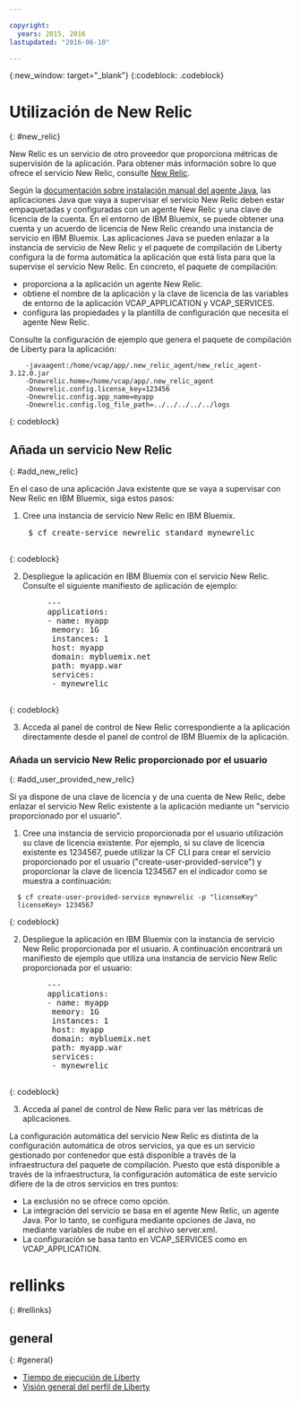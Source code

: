 ```yaml
---

copyright:
  years: 2015, 2016
lastupdated: "2016-06-10"

---
```


{:new_window: target="_blank"}
{:codeblock: .codeblock}

# Utilización de New Relic
{: #new_relic}

New Relic es un servicio de otro proveedor que proporciona métricas de supervisión de la aplicación. Para obtener más información sobre lo que ofrece el servicio New Relic, consulte [New
Relic](http://newrelic.com/java).

Según la [documentación sobre instalación manual del agente Java](https://docs.newrelic.com/docs/agents/java-agent/installation/java-agent-manual-installation), las aplicaciones Java que vaya a supervisar el servicio New Relic deben estar empaquetadas y configuradas con un agente New Relic y una clave de licencia de la cuenta. En el entorno de IBM Bluemix, se puede obtener una cuenta y un acuerdo de licencia de New Relic creando una instancia de servicio en IBM Bluemix. Las aplicaciones Java se pueden enlazar a la instancia
de servicio de New Relic y el paquete de compilación de Liberty configura la de forma automática la aplicación que está lista para que la supervise el servicio
New Relic.
En concreto, el paquete de compilación:

* proporciona a la aplicación un agente New Relic.
* obtiene el nombre de la aplicación y la clave de licencia de las variables de entorno de la aplicación VCAP_APPLICATION y VCAP_SERVICES.
* configura las propiedades y la plantilla de configuración que necesita el agente New Relic.

Consulte la configuración de ejemplo que genera el paquete de compilación de
Liberty para la aplicación:

```
    -javaagent:/home/vcap/app/.new_relic_agent/new_relic_agent-3.12.0.jar
    -Dnewrelic.home=/home/vcap/app/.new_relic_agent
    -Dnewrelic.config.license_key=123456
    -Dnewrelic.config.app_name=myapp
    -Dnewrelic.config.log_file_path=../../../../../logs
```
{: codeblock}

## Añada un servicio New Relic
{: #add_new_relic}

En el caso de una aplicación Java existente que se vaya a supervisar con New Relic en IBM Bluemix, siga estos pasos:
1. Cree una instancia de servicio New Relic en IBM Bluemix.

  <pre>
    $ cf create-service newrelic standard mynewrelic
  </pre>
  {: codeblock}

2. Despliegue la aplicación en IBM Bluemix con el servicio New Relic.  Consulte el siguiente manifiesto de aplicación de ejemplo:

  <pre>
        &dash;&dash;&dash;
        applications:
        - name: myapp
         memory: 1G
         instances: 1
         host: myapp
         domain: mybluemix.net
         path: myapp.war
         services:
         - mynewrelic
  </pre>
  {: codeblock}

3. Acceda al panel de control de New Relic correspondiente a la aplicación directamente desde el panel de control de IBM Bluemix de la aplicación.

### Añada un servicio New Relic proporcionado por el usuario
{: #add_user_provided_new_relic}

Si ya dispone de una clave de licencia y de una cuenta de New Relic, debe enlazar el servicio
New Relic existente a la aplicación mediante un "servicio proporcionado por el usuario".

1. Cree una instancia de servicio proporcionada por el usuario utilización su clave de licencia existente.  Por ejemplo, si su clave de licencia existente es 1234567, puede utilizar la CF CLI para crear el servicio proporcionado por el usuario ("create-user-provided-service") y proporcionar la clave de licencia 1234567 en el indicador como se muestra a continuación:
  ```
    $ cf create-user-provided-service mynewrelic -p "licenseKey"
    licenseKey> 1234567
  ```
  {: codeblock}

2. Despliegue la aplicación en IBM Bluemix con la instancia de servicio New Relic proporcionada por el usuario.  A continuación encontrará un manifiesto de ejemplo que utiliza una instancia de servicio New Relic proporcionada por el usuario:
  <pre>
        &dash;&dash;&dash;
        applications:
        - name: myapp
         memory: 1G
         instances: 1
         host: myapp
         domain: mybluemix.net
         path: myapp.war
         services:
         - mynewrelic
  </pre>
  {: codeblock}

3. Acceda al panel de control de New Relic para ver las métricas de aplicaciones.

La configuración automática del servicio New Relic es distinta de la configuración automática de otros servicios, ya que es un servicio gestionado por contenedor que está disponible a través de la infraestructura del paquete de compilación.  Puesto que está disponible a través de la infraestructura, la configuración automática de este servicio difiere de la de otros servicios en tres puntos:
* La exclusión no se ofrece como opción.
* La integración del servicio se basa en el agente New Relic, un agente Java. Por lo tanto, se configura mediante opciones de Java, no mediante variables de nube en el archivo server.xml. 
* La configuración se basa tanto en VCAP_SERVICES como en VCAP_APPLICATION.

# rellinks
{: #rellinks}
## general
{: #general}
* [Tiempo de ejecución de Liberty](index.html)
* [Visión general del perfil de Liberty](http://www-01.ibm.com/support/knowledgecenter/SSAW57_8.5.5/com.ibm.websphere.wlp.nd.doc/ae/cwlp_about.html)
